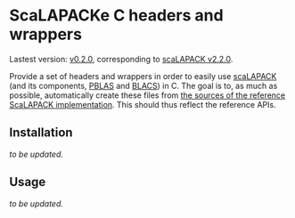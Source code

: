 # ScaLAPACKe C headers and wrappers

Lastest version: [v0.2.0](https://github.com/pierre-24/scalapacke/releases/tag/v0.2.0), corresponding to [scaLAPACK v2.2.0](https://github.com/Reference-ScaLAPACK/scalapack/releases/tag/v2.2.0).

Provide a set of headers and wrappers in order to easily use [scaLAPACK](https://www.netlib.org/scalapack/) (and its components, [PBLAS](https://netlib.org/scalapack/pblas_qref.html) and [BLACS](https://netlib.org/blacs/)) in C.
The goal is to, as much as possible, automatically create these files from [the sources of the reference ScaLAPACK implementation](https://github.com/Reference-ScaLAPACK/scalapack/).
This should thus reflect the reference APIs.

## Installation

*to be updated.*

## Usage

*to be updated.*